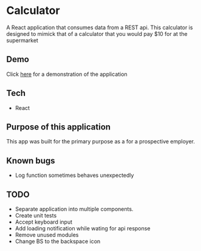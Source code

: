 # Calculator

A React application that consumes data from a REST api. This calculator is designed to mimick that of a calculator that you would pay $10 for at the supermarket

## Demo
Click [here](https://pleavitt.github.io/calculator/) for a demonstration of the application

## Tech
* React

## Purpose of this application

This app was built for the primary purpose as a for a prospective employer.

## Known bugs

- Log function sometimes behaves unexpectedly

## TODO
- Separate application into multiple components.
- Create unit tests
- Accept keyboard input
- Add loading notification while wating for api response
- Remove unused modules
- Change BS to the backspace icon
